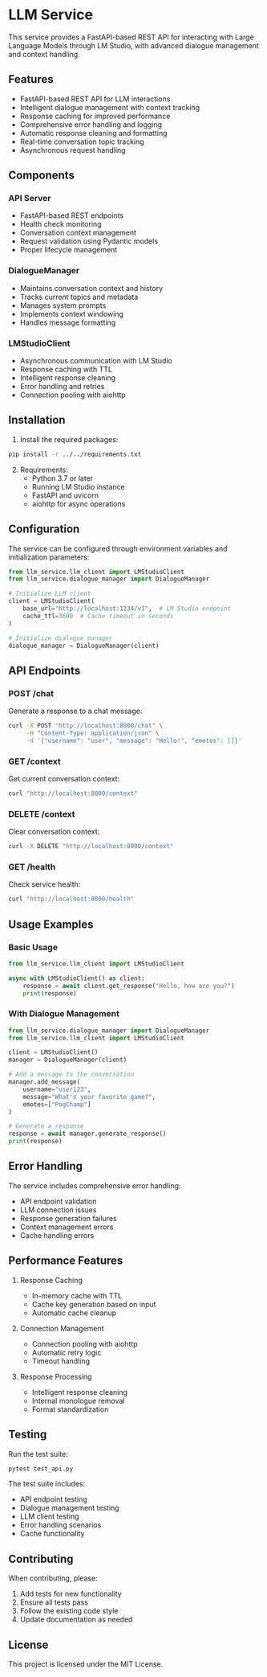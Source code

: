 # LLM Service

This service provides a FastAPI-based REST API for interacting with Large Language Models through LM Studio, with advanced dialogue management and context handling.

## Features

- FastAPI-based REST API for LLM interactions
- Intelligent dialogue management with context tracking
- Response caching for improved performance
- Comprehensive error handling and logging
- Automatic response cleaning and formatting
- Real-time conversation topic tracking
- Asynchronous request handling

## Components

### API Server
- FastAPI-based REST endpoints
- Health check monitoring
- Conversation context management
- Request validation using Pydantic models
- Proper lifecycle management

### DialogueManager
- Maintains conversation context and history
- Tracks current topics and metadata
- Manages system prompts
- Implements context windowing
- Handles message formatting

### LMStudioClient
- Asynchronous communication with LM Studio
- Response caching with TTL
- Intelligent response cleaning
- Error handling and retries
- Connection pooling with aiohttp

## Installation

1. Install the required packages:
```bash
pip install -r ../../requirements.txt
```

2. Requirements:
   - Python 3.7 or later
   - Running LM Studio instance
   - FastAPI and uvicorn
   - aiohttp for async operations

## Configuration

The service can be configured through environment variables and initialization parameters:

```python
from llm_service.llm_client import LMStudioClient
from llm_service.dialogue_manager import DialogueManager

# Initialize LLM client
client = LMStudioClient(
    base_url="http://localhost:1234/v1",  # LM Studio endpoint
    cache_ttl=3600  # Cache timeout in seconds
)

# Initialize dialogue manager
dialogue_manager = DialogueManager(client)
```

## API Endpoints

### POST /chat
Generate a response to a chat message:
```bash
curl -X POST "http://localhost:8000/chat" \
     -H "Content-Type: application/json" \
     -d '{"username": "user", "message": "Hello!", "emotes": []}'
```

### GET /context
Get current conversation context:
```bash
curl "http://localhost:8000/context"
```

### DELETE /context
Clear conversation context:
```bash
curl -X DELETE "http://localhost:8000/context"
```

### GET /health
Check service health:
```bash
curl "http://localhost:8000/health"
```

## Usage Examples

### Basic Usage
```python
from llm_service.llm_client import LMStudioClient

async with LMStudioClient() as client:
    response = await client.get_response("Hello, how are you?")
    print(response)
```

### With Dialogue Management
```python
from llm_service.dialogue_manager import DialogueManager
from llm_service.llm_client import LMStudioClient

client = LMStudioClient()
manager = DialogueManager(client)

# Add a message to the conversation
manager.add_message(
    username="user123",
    message="What's your favorite game?",
    emotes=["PogChamp"]
)

# Generate a response
response = await manager.generate_response()
print(response)
```

## Error Handling

The service includes comprehensive error handling:
- API endpoint validation
- LLM connection issues
- Response generation failures
- Context management errors
- Cache handling errors

## Performance Features

1. Response Caching
   - In-memory cache with TTL
   - Cache key generation based on input
   - Automatic cache cleanup

2. Connection Management
   - Connection pooling with aiohttp
   - Automatic retry logic
   - Timeout handling

3. Response Processing
   - Intelligent response cleaning
   - Internal monologue removal
   - Format standardization

## Testing

Run the test suite:
```bash
pytest test_api.py
```

The test suite includes:
- API endpoint testing
- Dialogue management testing
- LLM client testing
- Error handling scenarios
- Cache functionality

## Contributing

When contributing, please:
1. Add tests for new functionality
2. Ensure all tests pass
3. Follow the existing code style
4. Update documentation as needed

## License

This project is licensed under the MIT License. 